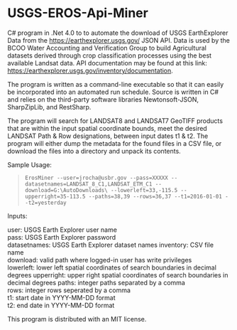 # USGS-EROS-Api-Miner
C# program in .Net 4.0 to to automate the download of USGS EarthExplorer Data from the https://earthexplorer.usgs.gov/ JSON API. Data is used by the BCOO Water Accounting and Verification Group to build Agricultural datasets derived through crop classification processes using the best available Landsat data. API documentation may be found at this link: https://earthexplorer.usgs.gov/inventory/documentation.

The program is written as a command-line executable so that it can easily be incorporated into an automated run schedule. Source is written in C# and relies on the third-party software libraries Newtonsoft-JSON, SharpZipLib, and RestSharp.

The program will search for LANDSAT8 and LANDSAT7 GeoTIFF products that are within the input spatial coordinate bounds, meet the desired  LANDSAT Path & Row designations, between input dates t1 & t2. The program will either dump the metadata for the found files in a CSV file, or download the files into a directory and unpack its contents.

Sample Usage:
>`ErosMiner --user=jrocha@usbr.gov --pass=XXXXX --datasetnames=LANDSAT_8_C1,LANDSAT_ETM_C1 --download=G:\AutoDownloads\ --lowerleft=33,-115.5 --upperright=35-113.5 --paths=38,39 --rows=36,37 --t1=2016-01-01 --t2=yesterday`

Inputs:
>
user: USGS Earth Explorer user name  
pass: USGS Earth Explorer password  
datasetnames: USGS Earth Explorer dataset names
inventory: CSV file name  
download: valid path where logged-in user has write privileges  
lowerleft: lower left spatial coordinates of search boundaries in decimal degrees
upperright: upper right spatial coordinates of search boundaries in decimal degrees
paths: integer paths separated by a comma  
rows: integer rows seperated by a comma  
t1: start date in YYYY-MM-DD format  
t2: end date in YYYY-MM-DD format  

This program is distributed with an MIT license.
